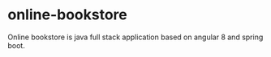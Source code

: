 # online-bookstore
Online bookstore is java full stack application based on angular 8 and spring boot.
